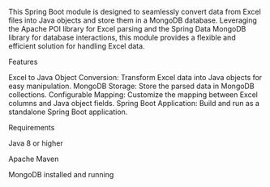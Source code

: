 This Spring Boot module is designed to seamlessly convert data from Excel files into Java objects and store them in a MongoDB database. Leveraging the Apache POI library for Excel parsing and the Spring Data MongoDB library for database interactions, this module provides a flexible and efficient solution for handling Excel data.

Features

Excel to Java Object Conversion: Transform Excel data into Java objects for easy manipulation.
MongoDB Storage: Store the parsed data in MongoDB collections.
Configurable Mapping: Customize the mapping between Excel columns and Java object fields.
Spring Boot Application: Build and run as a standalone Spring Boot application.

Requirements

Java 8 or higher

Apache Maven

MongoDB installed and running

